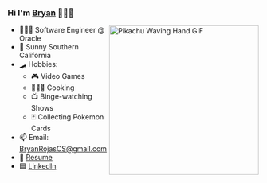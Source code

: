 ### Hi I'm [Bryan](https://bryanrojas.net) 👋🏽😄 

<img align="right" height="300" alt="Pikachu Waving Hand GIF" src="https://media.giphy.com/media/lM86pZcDxfx5e/giphy.gif" />

- 👨🏽‍💻 Software Engineer @ Oracle
- 🌇 Sunny Southern California
- 🛹 Hobbies: 
  - 🎮 Video Games
  - 🧑🏽‍🍳 Cooking
  - 📺 Binge-watching Shows
  - 🃏 Collecting Pokemon Cards
- 📫 Email: BryanRojasCS@gmail.com
- 📝 [Resume](https://bryanrojas.net/static/media/Bryan%20Rojas%20-%20Resume%20-%20April%202020.5d37a48c.pdf)
- 🟦 [LinkedIn](https://www.linkedin.com/in/~bryan/)
